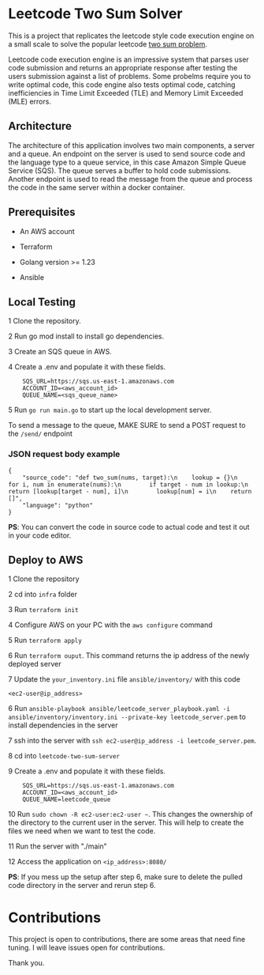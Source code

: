 # Leetcode Two Sum Solver

This is a project that replicates the leetcode style code execution engine on a small scale to solve the popular leetcode [two sum problem](https://leetcode.com/problems/two-sum/). 

Leetcode code execution engine is an impressive system that parses user code submission and returns an appropriate response after testing the users submission against a list of problems. Some probelms require you to write optimal code, this code engine also tests optimal code, catching inefficiencies in Time Limit Exceeded (TLE) and Memory Limit Exceeded (MLE) errors.


## Architecture
The architecture of this application involves two main components, a server and a queue. An endpoint on the server is used to send source code and the language type to a queue service, in this case Amazon Simple Queue Service (SQS). The queue serves a buffer to hold code submissions. Another endpoint is used to read the message from the queue and process the code in the same server within a docker container.


## Prerequisites
- An AWS account

- Terraform

- Golang version >= 1.23

- Ansible
 
## Local Testing
1 Clone the repository.

2 Run go mod install to install go dependencies.

3 Create an SQS queue in AWS.

4 Create a .env and populate it with these fields.
```
    SQS_URL=https://sqs.us-east-1.amazonaws.com
    ACCOUNT_ID=<aws_account_id>
    QUEUE_NAME=<sqs_queue_name>
```

5 Run ```go run main.go``` to start up the local development server.

To send a message to the queue, MAKE SURE to send a POST request to the ```/send/``` endpoint
### JSON request body example
```
{
    "source_code": "def two_sum(nums, target):\n    lookup = {}\n    for i, num in enumerate(nums):\n        if target - num in lookup:\n            return [lookup[target - num], i]\n        lookup[num] = i\n    return []",
    "language": "python"
}
```
**PS**: You can convert the code in source code to actual code and test it out in your code editor.


## Deploy to AWS
1 Clone the repository

2 cd into ```infra``` folder

3 Run ```terraform init```

4 Configure AWS on your PC with the ```aws configure``` command

5 Run ```terraform apply```

6 Run ```terraform ouput```. This command returns the ip address of the newly deployed server

7 Update the ```your_inventory.ini``` file ```ansible/inventory/``` with this code
```
<ec2-user@ip_address>
``` 

6 Run ```ansible-playbook ansible/leetcode_server_playbook.yaml -i ansible/inventory/inventory.ini --private-key leetcode_server.pem``` to install dependencies in the server

7 ssh into the server with ```ssh ec2-user@ip_address -i leetcode_server.pem```.

8 cd into ```leetcode-two-sum-server```

9 Create a .env and populate it with these fields.
```
    SQS_URL=https://sqs.us-east-1.amazonaws.com
    ACCOUNT_ID=<aws_account_id>
    QUEUE_NAME=leetcode_queue
```

10 Run ```sudo chown -R ec2-user:ec2-user ~```. This changes the ownership of the directory to the current user in the server. This will help to create the files we need when we want to test the code.

11 Run the server with "./main"

12 Access the application on ```<ip_address>:8080/```

**PS**: If you mess up the setup after step 6, make sure to delete the pulled code directory in the server and rerun step 6.


# Contributions
This project is open to contributions, there are some areas that need fine tuning. I will leave issues open for contributions.

Thank you.